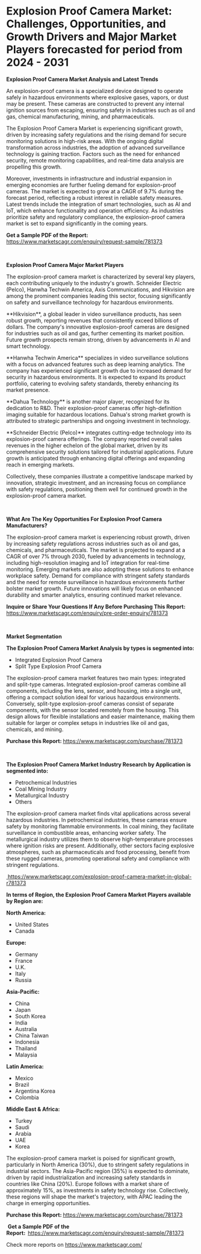 <p><h1>Explosion Proof Camera Market: Challenges, Opportunities, and Growth Drivers and Major Market Players forecasted for period from 2024 - 2031</h1></p><p><strong>Explosion Proof Camera Market Analysis and Latest Trends</strong></p>
<p><p>An explosion-proof camera is a specialized device designed to operate safely in hazardous environments where explosive gases, vapors, or dust may be present. These cameras are constructed to prevent any internal ignition sources from escaping, ensuring safety in industries such as oil and gas, chemical manufacturing, mining, and pharmaceuticals. </p><p>The Explosion Proof Camera Market is experiencing significant growth, driven by increasing safety regulations and the rising demand for secure monitoring solutions in high-risk areas. With the ongoing digital transformation across industries, the adoption of advanced surveillance technology is gaining traction. Factors such as the need for enhanced security, remote monitoring capabilities, and real-time data analysis are propelling this growth. </p><p>Moreover, investments in infrastructure and industrial expansion in emerging economies are further fueling demand for explosion-proof cameras. The market is expected to grow at a CAGR of 9.7% during the forecast period, reflecting a robust interest in reliable safety measures. Latest trends include the integration of smart technologies, such as AI and IoT, which enhance functionality and operation efficiency. As industries prioritize safety and regulatory compliance, the explosion-proof camera market is set to expand significantly in the coming years.</p></p>
<p><strong>Get a Sample PDF of the Report:&nbsp;</strong> <a href="https://www.marketscagr.com/enquiry/request-sample/781373?utm_campaign=1166&utm_medium=2&utm_source=Github&utm_content=ia&utm_term=30122024&utm_id=explosion-proof-camera">https://www.marketscagr.com/enquiry/request-sample/781373</a></p>
<p>&nbsp;</p>
<p><strong>Explosion Proof Camera Major Market Players</strong></p>
<p><p>The explosion-proof camera market is characterized by several key players, each contributing uniquely to the industry's growth. Schneider Electric (Pelco), Hanwha Techwin America, Axis Communications, and Hikvision are among the prominent companies leading this sector, focusing significantly on safety and surveillance technology for hazardous environments.</p><p>**Hikvision**, a global leader in video surveillance products, has seen robust growth, reporting revenues that consistently exceed billions of dollars. The company's innovative explosion-proof cameras are designed for industries such as oil and gas, further cementing its market position. Future growth prospects remain strong, driven by advancements in AI and smart technology.</p><p>**Hanwha Techwin America** specializes in video surveillance solutions with a focus on advanced features such as deep learning analytics. The company has experienced significant growth due to increased demand for security in hazardous environments. It is expected to expand its product portfolio, catering to evolving safety standards, thereby enhancing its market presence.</p><p>**Dahua Technology** is another major player, recognized for its dedication to R&D. Their explosion-proof cameras offer high-definition imaging suitable for hazardous locations. Dahua's strong market growth is attributed to strategic partnerships and ongoing investment in technology.</p><p>**Schneider Electric (Pelco)** integrates cutting-edge technology into its explosion-proof camera offerings. The company reported overall sales revenues in the higher echelon of the global market, driven by its comprehensive security solutions tailored for industrial applications. Future growth is anticipated through enhancing digital offerings and expanding reach in emerging markets.</p><p>Collectively, these companies illustrate a competitive landscape marked by innovation, strategic investment, and an increasing focus on compliance with safety regulations, positioning them well for continued growth in the explosion-proof camera market.</p></p>
<p>&nbsp;</p>
<p><strong>What Are The Key Opportunities For Explosion Proof Camera Manufacturers?</strong></p>
<p><p>The explosion-proof camera market is experiencing robust growth, driven by increasing safety regulations across industries such as oil and gas, chemicals, and pharmaceuticals. The market is projected to expand at a CAGR of over 7% through 2030, fueled by advancements in technology, including high-resolution imaging and IoT integration for real-time monitoring. Emerging markets are also adopting these solutions to enhance workplace safety. Demand for compliance with stringent safety standards and the need for remote surveillance in hazardous environments further bolster market growth. Future innovations will likely focus on enhanced durability and smarter analytics, ensuring continued market relevance.</p></p>
<p><strong>Inquire or Share Your Questions If Any Before Purchasing This Report:</strong> <a href="https://www.marketscagr.com/enquiry/pre-order-enquiry/781373?utm_campaign=1166&utm_medium=2&utm_source=Github&utm_content=ia&utm_term=30122024&utm_id=explosion-proof-camera">https://www.marketscagr.com/enquiry/pre-order-enquiry/781373</a></p>
<p>&nbsp;</p>
<p><strong>Market Segmentation</strong></p>
<p><strong>The Explosion Proof Camera Market Analysis by types is segmented into:</strong></p>
<p><ul><li>Integrated Explosion Proof Camera</li><li>Split Type Explosion Proof Camera</li></ul></p>
<p><p>The explosion-proof camera market features two main types: integrated and split-type cameras. Integrated explosion-proof cameras combine all components, including the lens, sensor, and housing, into a single unit, offering a compact solution ideal for various hazardous environments. Conversely, split-type explosion-proof cameras consist of separate components, with the sensor located remotely from the housing. This design allows for flexible installations and easier maintenance, making them suitable for larger or complex setups in industries like oil and gas, chemicals, and mining.</p></p>
<p><strong>Purchase this Report:&nbsp;</strong><a href="https://www.marketscagr.com/purchase/781373?utm_campaign=1166&utm_medium=2&utm_source=Github&utm_content=ia&utm_term=30122024&utm_id=explosion-proof-camera">https://www.marketscagr.com/purchase/781373</a></p>
<p>&nbsp;</p>
<p><strong>The Explosion Proof Camera Market Industry Research by Application is segmented into:</strong></p>
<p><ul><li>Petrochemical Industries</li><li>Coal Mining Industry</li><li>Metallurgical Industry</li><li>Others</li></ul></p>
<p><p>The explosion-proof camera market finds vital applications across several hazardous industries. In petrochemical industries, these cameras ensure safety by monitoring flammable environments. In coal mining, they facilitate surveillance in combustible areas, enhancing worker safety. The metallurgical industry utilizes them to observe high-temperature processes where ignition risks are present. Additionally, other sectors facing explosive atmospheres, such as pharmaceuticals and food processing, benefit from these rugged cameras, promoting operational safety and compliance with stringent regulations.</p></p>
<p><a href="https://www.marketscagr.com/explosion-proof-camera-market-in-global-r781373?utm_campaign=1166&utm_medium=2&utm_source=Github&utm_content=ia&utm_term=30122024&utm_id=explosion-proof-camera">&nbsp;https://www.marketscagr.com/explosion-proof-camera-market-in-global-r781373</a></p>
<p><strong>In terms of Region, the Explosion Proof Camera Market Players available by Region are:</strong></p>
<p>
    <p> <strong> North America: </strong>
        <ul>
            <li>United States</li>
            <li>Canada</li>
        </ul>
        </p> 
    <p> <strong> Europe: </strong>
        <ul>
            <li>Germany</li>
            <li>France</li>
            <li>U.K.</li>
            <li>Italy</li>
            <li>Russia</li>
        </ul>
        </p> 
    <p> <strong> Asia-Pacific: </strong>
        <ul>
            <li>China</li>
            <li>Japan</li>
            <li>South Korea</li>
            <li>India</li>
            <li>Australia</li>
            <li>China Taiwan</li>
            <li>Indonesia</li>
            <li>Thailand</li>
            <li>Malaysia</li>
        </ul>
        </p> 
    <p> <strong> Latin America: </strong>
        <ul>
            <li>Mexico</li>
            <li>Brazil</li>
            <li>Argentina Korea</li>
            <li>Colombia</li>
        </ul>
        </p> 
    <p> <strong> Middle East & Africa: </strong>
        <ul>
            <li>Turkey</li>
            <li>Saudi</li>
            <li>Arabia</li>
            <li>UAE</li>
            <li>Korea</li>
        </ul>
    </p>
    </p>
<p><p>The explosion-proof camera market is poised for significant growth, particularly in North America (30%), due to stringent safety regulations in industrial sectors. The Asia-Pacific region (35%) is expected to dominate, driven by rapid industrialization and increasing safety standards in countries like China (20%). Europe follows with a market share of approximately 15%, as investments in safety technology rise. Collectively, these regions will shape the market's trajectory, with APAC leading the charge in emerging opportunities.</p></p>
<p><strong>Purchase this Report: </strong><a href="https://www.marketscagr.com/purchase/781373?utm_campaign=1166&utm_medium=2&utm_source=Github&utm_content=ia&utm_term=30122024&utm_id=explosion-proof-camera">https://www.marketscagr.com/purchase/781373</a></p>
<p>&nbsp;<strong>Get a Sample PDF of the Report:&nbsp;&nbsp;</strong><a href="https://www.marketscagr.com/enquiry/request-sample/781373?utm_campaign=1166&utm_medium=2&utm_source=Github&utm_content=ia&utm_term=30122024&utm_id=explosion-proof-camera">https://www.marketscagr.com/enquiry/request-sample/781373</a></p>
<p><strong></strong></p>
<p>Check more reports on <a href="https://www.marketscagr.com/?utm_campaign=1166&utm_medium=2&utm_source=Github&utm_content=ia&utm_term=30122024&utm_id=explosion-proof-camera">https://www.marketscagr.com/</a></p>